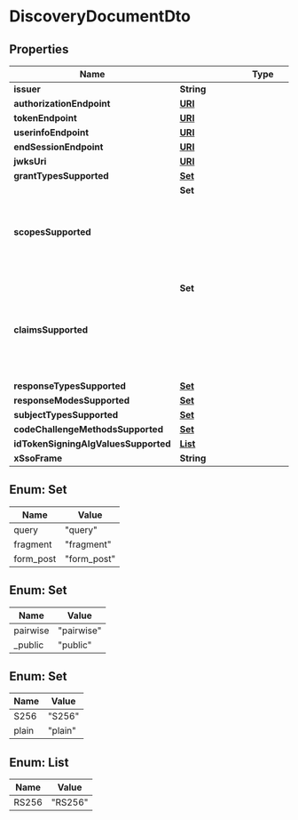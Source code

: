 
# DiscoveryDocumentDto

## Properties

Name | Type | Description | Notes
------------ | ------------- | ------------- | -------------
**issuer** | **String** |  | 
**authorizationEndpoint** | [**URI**](URI.md) |  | 
**tokenEndpoint** | [**URI**](URI.md) |  | 
**userinfoEndpoint** | [**URI**](URI.md) |  |  [optional]
**endSessionEndpoint** | [**URI**](URI.md) |  |  [optional]
**jwksUri** | [**URI**](URI.md) |  |  [optional]
**grantTypesSupported** | [**Set<GrantTypeDto>**](GrantTypeDto.md) |  |  [optional]
**scopesSupported** | **Set<Object>** |  |  [optional]
**claimsSupported** | **Set<Object>** |  |  [optional]
**responseTypesSupported** | [**Set<ResponseTypeDto>**](ResponseTypeDto.md) |  | 
**responseModesSupported** | [**Set<ResponseModesSupportedEnum>**](#Set<ResponseModesSupportedEnum>) |  |  [optional]
**subjectTypesSupported** | [**Set<SubjectTypesSupportedEnum>**](#Set<SubjectTypesSupportedEnum>) |  |  [optional]
**codeChallengeMethodsSupported** | [**Set<CodeChallengeMethodsSupportedEnum>**](#Set<CodeChallengeMethodsSupportedEnum>) |  |  [optional]
**idTokenSigningAlgValuesSupported** | [**List<IdTokenSigningAlgValuesSupportedEnum>**](#List<IdTokenSigningAlgValuesSupportedEnum>) |  |  [optional]
**xSsoFrame** | **String** |  |  [optional]



## Enum: Set<ResponseModesSupportedEnum>

Name | Value
---- | -----
query | &quot;query&quot;
fragment | &quot;fragment&quot;
form_post | &quot;form_post&quot;



## Enum: Set<SubjectTypesSupportedEnum>

Name | Value
---- | -----
pairwise | &quot;pairwise&quot;
_public | &quot;public&quot;



## Enum: Set<CodeChallengeMethodsSupportedEnum>

Name | Value
---- | -----
S256 | &quot;S256&quot;
plain | &quot;plain&quot;



## Enum: List<IdTokenSigningAlgValuesSupportedEnum>

Name | Value
---- | -----
RS256 | &quot;RS256&quot;



